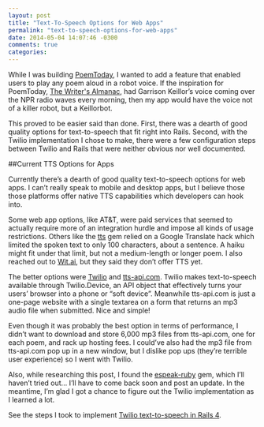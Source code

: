 ```yaml
---
layout: post
title: "Text-To-Speech Options for Web Apps"
permalink: "text-to-speech-options-for-web-apps"
date: 2014-05-04 14:07:46 -0300
comments: true
categories: 
---
```


While I was building [PoemToday](http://www.poemtoday.com/), I wanted to add a feature that enabled users to play any poem aloud in a robot voice. If the inspiration for PoemToday, [The Writer's Almanac](http://writersalmanac.publicradio.org/), had Garrison Keillor’s voice coming over the NPR radio waves every morning, then my app would have the voice not of a killer robot, but a Keillorbot.

This proved to be easier said than done. First, there was a dearth of good quality options for text-to-speech that fit right into Rails. Second, with the Twilio implementation I chose to make, there were a few configuration steps between Twilio and Rails that were neither obvious nor well documented.

##Current TTS Options for Apps

Currently there’s a dearth of good quality text-to-speech options for web apps. I can’t really speak to mobile and desktop apps, but I believe those those platforms offer native TTS capabilities which developers can hook into. 

Some web app options, like AT&T, were paid services that seemed to actually require more of an integration hurdle and impose all kinds of usage restrictions. Others like the [tts](https://github.com/c2h2/tts) gem relied on a Google Translate hack which limited the spoken text to only 100 characters, about a sentence. A haiku might fit under that limit, but not a medium-length or longer poem. I also reached out to [Wit.ai](https://wit.ai/), but they said they don’t offer TTS yet. 

The better options were [Twilio](https://www.twilio.com/docs/howto/twilio-client-text-to-speech) and [tts-api.com](http://tts-api.com/). Twilio makes text-to-speech available through Twilio.Device, an API object that effectively turns your users’ browser into a phone or “soft device”. Meanwhile tts-api.com is just a one-page website with a single textarea on a form that returns an mp3 audio file when submitted. Nice and simple! 

Even though it was probably the best option in terms of performance, I didn’t want to download and store 6,000 mp3 files from tts-api.com, one for each poem, and rack up hosting fees. I could’ve also had the mp3 file from tts-api.com pop up in a new window, but I dislike pop ups (they’re terrible user experience) so I went with Twilio.

Also, while researching this post, I found the [espeak-ruby](https://github.com/dejan/espeak-ruby) gem, which I’ll haven’t tried out... I’ll have to come back soon and post an update. In the meantime, I’m glad I got a chance to figure out the Twilio implementation as I learned a lot. 

See the steps I took to implement [Twilio text-to-speech in Rails 4](/twilio-text-to-speech-in-rails-4).